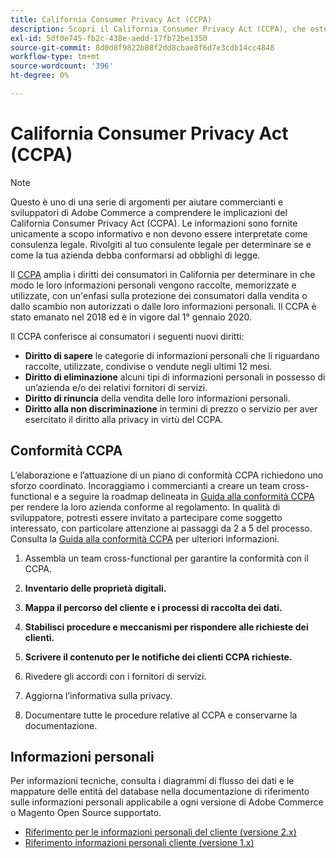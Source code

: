 ```yaml
---
title: California Consumer Privacy Act (CCPA)
description: Scopri il California Consumer Privacy Act (CCPA), che estende i diritti dei consumatori in California per determinare come vengono raccolte, memorizzate e utilizzate le loro informazioni personali.
exl-id: 5df0e745-fb2c-438e-aedd-17fb72be1350
source-git-commit: 8d0d8f9822b88f2dd8cbae8f6d7e3cdb14cc4848
workflow-type: tm+mt
source-wordcount: '396'
ht-degree: 0%

---
```


# California Consumer Privacy Act (CCPA)

>[!NOTE]
>
>Questo è uno di una serie di argomenti per aiutare commercianti e sviluppatori di Adobe Commerce a comprendere le implicazioni del California Consumer Privacy Act (CCPA). Le informazioni sono fornite unicamente a scopo informativo e non devono essere interpretate come consulenza legale. Rivolgiti al tuo consulente legale per determinare se e come la tua azienda debba conformarsi ad obblighi di legge.

Il [CCPA](https://oag.ca.gov/privacy/ccpa) amplia i diritti dei consumatori in California per determinare in che modo le loro informazioni personali vengono raccolte, memorizzate e utilizzate, con un&#39;enfasi sulla protezione dei consumatori dalla vendita o dallo scambio non autorizzati o dalle loro informazioni personali. Il CCPA è stato emanato nel 2018 ed è in vigore dal 1° gennaio 2020.

Il CCPA conferisce ai consumatori i seguenti nuovi diritti:

- **Diritto di sapere** le categorie di informazioni personali che li riguardano raccolte, utilizzate, condivise o vendute negli ultimi 12 mesi.
- **Diritto di eliminazione** alcuni tipi di informazioni personali in possesso di un’azienda e/o dei relativi fornitori di servizi.
- **Diritto di rinuncia** della vendita delle loro informazioni personali.
- **Diritto alla non discriminazione** in termini di prezzo o servizio per aver esercitato il diritto alla privacy in virtù del CCPA.

## Conformità CCPA

L’elaborazione e l’attuazione di un piano di conformità CCPA richiedono uno sforzo coordinato. Incoraggiamo i commercianti a creare un team cross-functional e a seguire la roadmap delineata in [Guida alla conformità CCPA](https://experienceleague.adobe.com/docs/commerce-admin/start/compliance/privacy/compliance-ccpa.html) per rendere la loro azienda conforme al regolamento. In qualità di sviluppatore, potresti essere invitato a partecipare come soggetto interessato, con particolare attenzione ai passaggi da 2 a 5 del processo. Consulta la [Guida alla conformità CCPA](https://experienceleague.adobe.com/docs/commerce-admin/start/compliance/privacy/compliance-ccpa.html) per ulteriori informazioni.

1. Assembla un team cross-functional per garantire la conformità con il CCPA.

1. **Inventario delle proprietà digitali.**

1. **Mappa il percorso del cliente e i processi di raccolta dei dati.**

1. **Stabilisci procedure e meccanismi per rispondere alle richieste dei clienti.**

1. **Scrivere il contenuto per le notifiche dei clienti CCPA richieste.**

1. Rivedere gli accordi con i fornitori di servizi.

1. Aggiorna l’informativa sulla privacy.

1. Documentare tutte le procedure relative al CCPA e conservarne la documentazione.

## Informazioni personali

Per informazioni tecniche, consulta i diagrammi di flusso dei dati e le mappature delle entità del database nella documentazione di riferimento sulle informazioni personali applicabile a ogni versione di Adobe Commerce o Magento Open Source supportato.

- [Riferimento per le informazioni personali del cliente (versione 2.x)](data-m2.md)
- [Riferimento informazioni personali cliente (versione 1.x)](data-m1.md)
